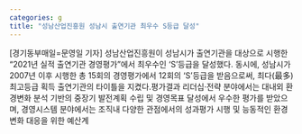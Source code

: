 ```yaml
---
categories: g
title: "성남산업진흥원 성남시 출연기관 최우수 S등급 달성"
---
```

[경기동부매일=문영일 기자] 성남산업진흥원이 성남시가 출연기관을 대상으로 시행한 “2021년 실적 출연기관 경영평가”에서 최우수인 ‘S’등급을 달성했다. 동시에, 성남시가 2007년 이후 시행한 총 15회의 경영평가에서 12회의 ‘S’등급을 받음으로써, 최다(最多) 최고등급 획득 출연기관의 타이틀을 지켰다.평가결과 리더십·전략 분야에서는 대내외 환경변화 분석 기반의 중장기 발전계획 수립 및 경영목표 달성에서 우수한 평가를 받았으며, 경영시스템 분야에서는 조직내 다양한 관점에서의 성과평가 시행 및 능동적인 환경변화 대응을 위한 예산계